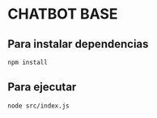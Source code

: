 # CHATBOT BASE

## Para instalar dependencias
```
npm install
```
## Para ejecutar
```
node src/index.js
```